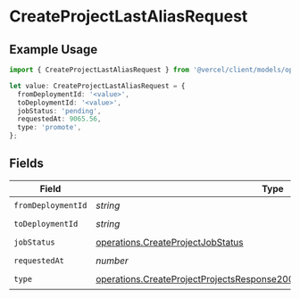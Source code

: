 # CreateProjectLastAliasRequest

## Example Usage

```typescript
import { CreateProjectLastAliasRequest } from '@vercel/client/models/operations';

let value: CreateProjectLastAliasRequest = {
  fromDeploymentId: '<value>',
  toDeploymentId: '<value>',
  jobStatus: 'pending',
  requestedAt: 9065.56,
  type: 'promote',
};
```

## Fields

| Field              | Type                                                                                                                                                                     | Required           | Description |
| ------------------ | ------------------------------------------------------------------------------------------------------------------------------------------------------------------------ | ------------------ | ----------- |
| `fromDeploymentId` | _string_                                                                                                                                                                 | :heavy_check_mark: | N/A         |
| `toDeploymentId`   | _string_                                                                                                                                                                 | :heavy_check_mark: | N/A         |
| `jobStatus`        | [operations.CreateProjectJobStatus](../../models/operations/createprojectjobstatus.md)                                                                                   | :heavy_check_mark: | N/A         |
| `requestedAt`      | _number_                                                                                                                                                                 | :heavy_check_mark: | N/A         |
| `type`             | [operations.CreateProjectProjectsResponse200ApplicationJSONResponseBodyType](../../models/operations/createprojectprojectsresponse200applicationjsonresponsebodytype.md) | :heavy_check_mark: | N/A         |
